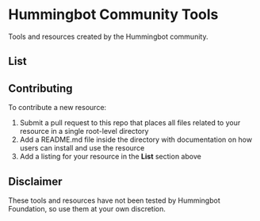 # Hummingbot Community Tools
Tools and resources created by the Hummingbot community.

## List

## Contributing

To contribute a new resource:
1. Submit a pull request to this repo that places all files related to your resource in a single root-level directory
2. Add a README.md file inside the directory with documentation on how users can install and use the resource
3. Add a listing for your resource in the **List** section above

## Disclaimer
These tools and resources have not been tested by Hummingbot Foundation, so use them at your own discretion.
